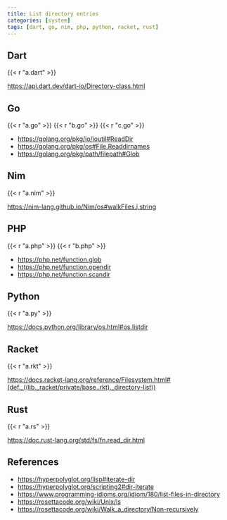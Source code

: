 ```yaml
---
title: List directory entries
categories: [system]
tags: [dart, go, nim, php, python, racket, rust]
---
```


## Dart

{{< r "a.dart" >}}

<https://api.dart.dev/dart-io/Directory-class.html>

## Go

{{< r "a.go" >}}
{{< r "b.go" >}}
{{< r "c.go" >}}

- <https://golang.org/pkg/io/ioutil#ReadDir>
- <https://golang.org/pkg/os#File.Readdirnames>
- <https://golang.org/pkg/path/filepath#Glob>

## Nim

{{< r "a.nim" >}}

<https://nim-lang.github.io/Nim/os#walkFiles.i,string>

## PHP

{{< r "a.php" >}}
{{< r "b.php" >}}

- <https://php.net/function.glob>
- <https://php.net/function.opendir>
- <https://php.net/function.scandir>

## Python

{{< r "a.py" >}}

<https://docs.python.org/library/os.html#os.listdir>

## Racket

{{< r "a.rkt" >}}

<https://docs.racket-lang.org/reference/Filesystem.html#(def._((lib._racket/private/base..rkt)._directory-list))>

## Rust

{{< r "a.rs" >}}

<https://doc.rust-lang.org/std/fs/fn.read_dir.html>

## References

- <https://hyperpolyglot.org/lisp#iterate-dir>
- <https://hyperpolyglot.org/scripting2#dir-iterate>
- <https://www.programming-idioms.org/idiom/180/list-files-in-directory>
- <https://rosettacode.org/wiki/Unix/ls>
- <https://rosettacode.org/wiki/Walk_a_directory/Non-recursively>
